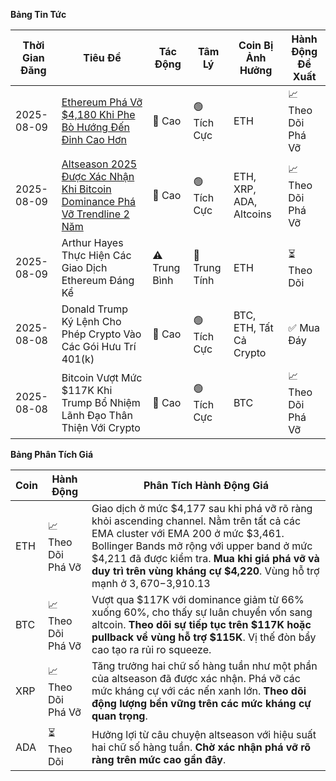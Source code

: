 **Bảng Tin Tức**

| Thời Gian Đăng | Tiêu Đề | Tác Động | Tâm Lý | Coin Bị Ảnh Hưởng | Hành Động Đề Xuất |
|-----------------|----------|---------|-----------|------------------|------------------|
| 2025-08-09 | [Ethereum Phá Vỡ $4,180 Khi Phe Bò Hướng Đến Đỉnh Cao Hơn](https://cryptorank.io/news/feed/459d2-ethereum-eth-price-prediction-for-august-10-2025) | 🚨 Cao | 🟢 Tích Cực | ETH | 📈 Theo Dõi Phá Vỡ |
| 2025-08-09 | [Altseason 2025 Được Xác Nhận Khi Bitcoin Dominance Phá Vỡ Trendline 2 Năm](https://coinedition.com/altseason-2025-confirmed-as-bitcoin-dominance-btc-d-breaks-2-year-trendline/) | 🚨 Cao | 🟢 Tích Cực | ETH, XRP, ADA, Altcoins | 📈 Theo Dõi Phá Vỡ |
| 2025-08-09 | Arthur Hayes Thực Hiện Các Giao Dịch Ethereum Đáng Kể | ⚠️ Trung Bình | 🔵 Trung Tính | ETH | ⏳ Theo Dõi |
| 2025-08-08 | Donald Trump Ký Lệnh Cho Phép Crypto Vào Các Gói Hưu Trí 401(k) | 🚨 Cao | 🟢 Tích Cực | BTC, ETH, Tất Cả Crypto | ✅ Mua Đáy |
| 2025-08-08 | Bitcoin Vượt Mức $117K Khi Trump Bổ Nhiệm Lãnh Đạo Thân Thiện Với Crypto | 🚨 Cao | 🟢 Tích Cực | BTC | 📈 Theo Dõi Phá Vỡ |

**Bảng Phân Tích Giá**

| Coin | Hành Động | Phân Tích Hành Động Giá |
|------|--------|---------------------|
| ETH | 📈 Theo Dõi Phá Vỡ | Giao dịch ở mức $4,177 sau khi phá vỡ rõ ràng khỏi ascending channel. Nằm trên tất cả các EMA cluster với EMA 200 ở mức $3,461. Bollinger Bands mở rộng với upper band ở mức $4,211 đã được kiểm tra. **Mua khi giá phá vỡ và duy trì trên vùng kháng cự $4,220**. Vùng hỗ trợ mạnh ở $3,670-$3,910.13 |
| BTC | 📈 Theo Dõi Phá Vỡ | Vượt qua $117K với dominance giảm từ 66% xuống 60%, cho thấy sự luân chuyển vốn sang altcoin. **Theo dõi sự tiếp tục trên $117K hoặc pullback về vùng hỗ trợ $115K**. Vị thế đòn bẩy cao tạo ra rủi ro squeeze. |
| XRP | 📈 Theo Dõi Phá Vỡ | Tăng trưởng hai chữ số hàng tuần như một phần của altseason đã được xác nhận. Phá vỡ các mức kháng cự với các nến xanh lớn. **Theo dõi động lượng bền vững trên các mức kháng cự quan trọng**. |
| ADA | ⏳ Theo Dõi | Hưởng lợi từ câu chuyện altseason với hiệu suất hai chữ số hàng tuần. **Chờ xác nhận phá vỡ rõ ràng trên mức cao gần đây**. |